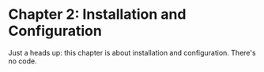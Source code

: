 # Chapter 2:  Installation and Configuration
Just a heads up:  this chapter is about installation and configuration.  There's no code.